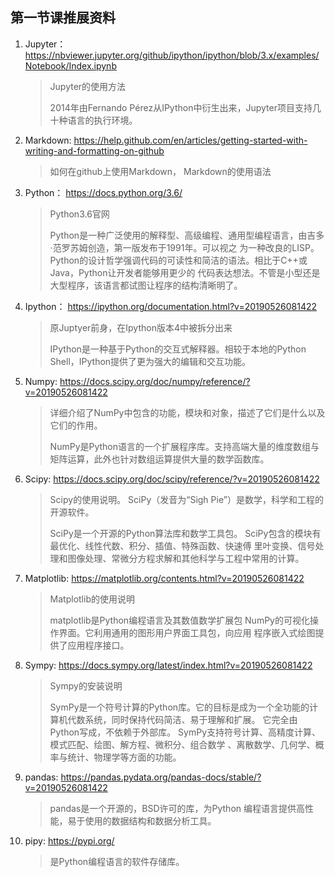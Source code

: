 ## 第一节课推展资料

1. Jupyter：https://nbviewer.jupyter.org/github/ipython/ipython/blob/3.x/examples/Notebook/Index.ipynb
    
    > Jupyter的使用方法
    >
    >2014年由Fernando Pérez从IPython中衍生出来，Jupyter项目支持几十种语言的执行环境。

2. Markdown: https://help.github.com/en/articles/getting-started-with-writing-and-formatting-on-github

   >   如何在github上使用Markdown， Markdown的使用语法

3. Python： https://docs.python.org/3.6/

    > Python3.6官网
    >
    >Python是一种广泛使用的解释型、高级编程、通用型编程语言，由吉多·范罗苏姆创造，第一版发布于1991年。可以视之
    为一种改良的LISP。Python的设计哲学强调代码的可读性和简洁的语法。相比于C++或Java，Python让开发者能够用更少的
    代码表达想法。不管是小型还是大型程序，该语言都试图让程序的结构清晰明了。

4. Ipython： https://ipython.org/documentation.html?v=20190526081422

    >原Juptyer前身，在Ipython版本4中被拆分出来
    >
    >IPython是一种基于Python的交互式解释器。相较于本地的Python Shell，IPython提供了更为强大的编辑和交互功能。

5. Numpy: https://docs.scipy.org/doc/numpy/reference/?v=20190526081422
    >详细介绍了NumPy中包含的功能，模块和对象，描述了它们是什么以及它们的作用。
    >
    >NumPy是Python语言的一个扩展程序库。支持高端大量的维度数组与矩阵运算，此外也针对数组运算提供大量的数学函数库。
    
6. Scipy: https://docs.scipy.org/doc/scipy/reference/?v=20190526081422
    >Scipy的使用说明。 SciPy（发音为“Sigh Pie”）是数学，科学和工程的开源软件。
    >
    >SciPy是一个开源的Python算法库和数学工具包。 SciPy包含的模块有最优化、线性代数、积分、插值、特殊函数、快速傅
   里叶变换、信号处理和图像处理、常微分方程求解和其他科学与工程中常用的计算。
    
7. Matplotlib: https://matplotlib.org/contents.html?v=20190526081422
    >Matplotlib的使用说明
    >
    >matplotlib是Python编程语言及其数值数学扩展包 NumPy的可视化操作界面。它利用通用的图形用户界面工具包，向应用
       程序嵌入式绘图提供了应用程序接口。
    
8. Sympy: https://docs.sympy.org/latest/index.html?v=20190526081422
    >Sympy的安装说明
    >
    >SymPy是一个符号计算的Python库。它的目标是成为一个全功能的计算机代数系统，同时保持代码简洁、易于理解和扩展。
    它完全由Python写成，不依赖于外部库。 SymPy支持符号计算、高精度计算、模式匹配、绘图、解方程、微积分、组合数学
    、离散数学、几何学、概率与统计、物理学等方面的功能。
    
9. pandas: https://pandas.pydata.org/pandas-docs/stable/?v=20190526081422
    >pandas是一个开源的，BSD许可的库，为Python 编程语言提供高性能，易于使用的数据结构和数据分析工具。
    
10. pipy: https://pypi.org/
    >是Python编程语言的软件存储库。
